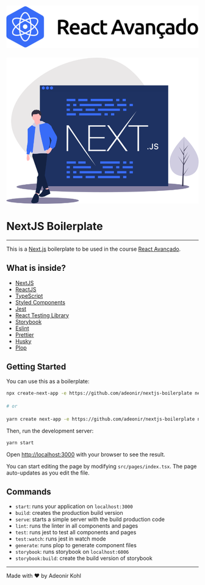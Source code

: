 <h1 align="center">
  <img src=".github/assets/logo-gh.svg" atl="React Avançado" />
</h1>

<p align="center">
  <img src=".github/assets/hero-illustration.svg" atl="Um desenvolvedor caminhando e uma tela com código e também escrito a palavra Next.JS" />
</p>

# NextJS Boilerplate

---

This is a [Next.js](https://nextjs.org/) boilerplate to be used in the course [React Avançado](https://reactavancado.com.br).

## What is inside?

- [NextJS](https://nextjs.org/)
- [ReactJS](https://reactjs.org/)
- [TypeScript](https://www.typescriptlang.org/)
- [Styled Components](https://styled-components.com/)
- [Jest](https://jestjs.io/)
- [React Testing Library](https://testing-library.com/docs/react-testing-library/intro)
- [Storybook](https://storybook.js.org/)
- [Eslint](https://eslint.org/)
- [Prettier](https://prettier.io/)
- [Husky](https://github.com/typicode/husky)
- [Plop](https://plopjs.com/)

## Getting Started

You can use this as a boilerplate:

```bash
npx create-next-app -e https://github.com/adeonir/nextjs-boilerplate new-project

# or

yarn create next-app -e https://github.com/adeonir/nextjs-boilerplate new-project
```

Then, run the development server:

```bash
yarn start
```

Open [http://localhost:3000](http://localhost:3000) with your browser to see the result.

You can start editing the page by modifying `src/pages/index.tsx`. The page auto-updates as you edit the file.

## Commands

- `start`: runs your application on `localhost:3000`
- `build`: creates the production build version
- `serve`: starts a simple server with the build production code
- `lint`: runs the linter in all components and pages
- `test`: runs jest to test all components and pages
- `test:watch`: runs jest in watch mode
- `generate`: runs plop to generate component files
- `storybook`: runs storybook on `localhost:6006`
- `storybook:build`: create the build version of storybook

---

Made with ♥️ by Adeonir Kohl
